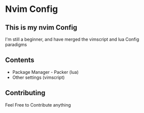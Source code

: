 # Nvim Config

## This is my nvim Config

I'm still a beginner, and have merged the vimscript and lua Config paradigms

## Contents
+ Package Manager - Packer (lua)
+ Other settings (vimscript)

## Contributing
Feel Free to Contribute anything
